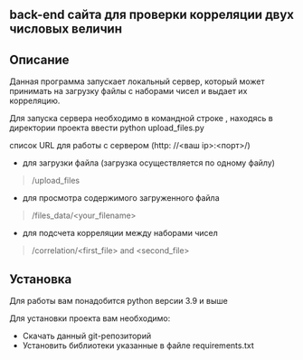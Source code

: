 back-end сайта для проверки корреляции двух числовых величин
-
Описание
-
Данная программа запускает локальный сервер, который может принимать на загрузку файлы с наборами чисел и выдает их корреляцию.

Для запуска сервера необходимо в командной строке , находясь в директории проекта ввести python upload_files.py

список URL для работы с сервером (http: //<ваш ip>:<порт>/)
- для загрузки файла (загрузка осуществляется по одному файлу)
> /upload_files 
- для просмотра содержимого загруженного файла 
> /files_data/<your_filename>
- для подсчета корреляции между наборами чисел 
> /correlation/<first_file> and <second_file>

Установка 
-
Для работы вам понадобится python версии 3.9 и выше
  
Для установки проекта вам необходимо:
+ Скачать данный git-репозиторий 
+ Установить библиотеки указанные в файле requirements.txt
